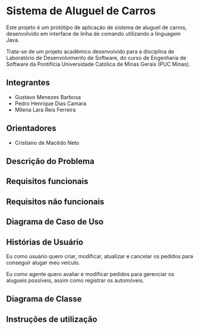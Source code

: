 # Sistema de Aluguel de Carros

Este projeto é um protótipo de aplicação de sistema de aluguel de carros, desenvolvido em interface de linha de comando utilizando a linguagem Java.

Trata-se de um projeto acadêmico desenvolvido para a disciplina de Laboratório de Desenvolvimento de Software, do curso de Engenharia de Software da Pontifícia Universidade Católica de Minas Gerais (PUC Minas).

## Integrantes
* Gustavo Menezes Barbosa 
* Pedro Henrique Dias Camara 
* Milena Lara Reis Ferreira

## Orientadores
* Cristiano de Macêdo Neto 

## Descrição do Problema

## Requisitos funcionais  
  
## Requisitos não funcionais  

## Diagrama de Caso de Uso

## Histórias de Usuário

Eu como usuário quero criar, modificar, atualizar e cancelar os pedidos para conseguir alugar meu veículo.

Eu como agente quero avaliar e modificar pedidos para gerenciar os alugueis possíveis, assim como registrar os automóveis. 

## Diagrama de Classe

## Instruções de utilização
